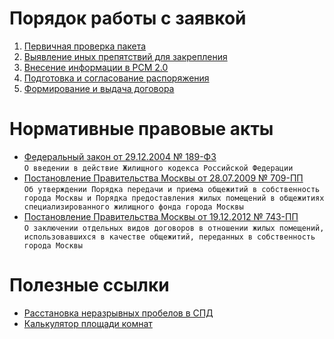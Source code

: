   
  
  
   
# Порядок работы с заявкой   
1. [Первичная проверка пакета](1.%20Первичная%20проверка%20пакета.md)  
2. [Выявление иных препятствий для закрепления](2.%20Выявление%20иных%20препятствий%20для%20закрепления.md)  
3. [Внесение информации в РСМ 2.0](3.%20Внесение%20информации%20в%20РСМ%202.0.md)  
4. [Подготовка и согласование распоряжения](4.%20Подготовка%20и%20согласование%20распоряжения.md)  
5. [Формирование и выдача договора](5.%20Формирование%20и%20выдача%20договора.md)  
# Нормативные правовые акты  
* [Федеральный закон от 29.12.2004 № 189-ФЗ](https://docs7.online-sps.ru/cgi/online.cgi?from=353358-102&req=doc&rnd=RwuV4g&base=LAW)  
  `О введении в действие Жилищного кодекса Российской Федерации`  
* [Постановление Правительства Москвы от 28.07.2009 № 709-ПП](https://docs7.online-sps.ru/cgi/online.cgi?req=doc&base=MLAW&n=181682&dst=1000000001)  
  `Об утверждении Порядка передачи и приема общежитий в собственность города Москвы и Порядка предоставления жилых помещений в общежитиях специализированного жилищного фонда города Москвы`  
* [Постановление Правительства Москвы от 19.12.2012 № 743-ПП](https://docs7.online-sps.ru/cgi/online.cgi?from=205872-0&req=doc&rnd=RwuV4g&base=MLAW&n=238938)  
  `О заключении отдельных видов договоров в отношении жилых помещений, использовавшихся в качестве общежитий, переданных в собственность города Москвы`  
# Полезные ссылки  
* [Расстановка неразрывных пробелов в СПД](https://elornorthwind.github.io/SPD_spaces/)  
* [Калькулятор площади комнат](https://elornorthwind.github.io/room-area-calculator/)
